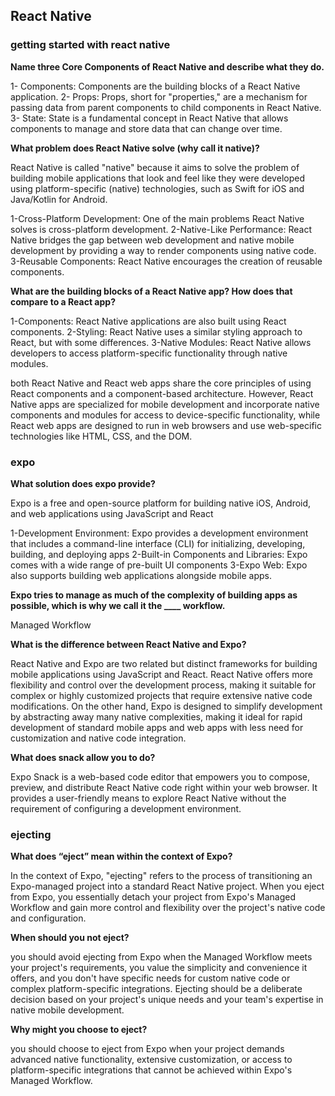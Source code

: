 ## React Native

### getting started with react native

**Name three Core Components of React Native and describe what they do.**

1- Components: Components are the building blocks of a React Native application.
2- Props: Props, short for "properties," are a mechanism for passing data from parent components to child components in React Native.
3- State: State is a fundamental concept in React Native that allows components to manage and store data that can change over time.

**What problem does React Native solve (why call it native)?**

React Native is called "native" because it aims to solve the problem of building mobile applications that look and feel like they were developed using platform-specific (native) technologies, such as Swift for iOS and Java/Kotlin for Android.

1-Cross-Platform Development: One of the main problems React Native solves is cross-platform development.
2-Native-Like Performance: React Native bridges the gap between web development and native mobile development by providing a way to render components using native code.
3-Reusable Components: React Native encourages the creation of reusable components.

**What are the building blocks of a React Native app? How does that compare to a React app?**

1-Components: React Native applications are also built using React components.
2-Styling: React Native uses a similar styling approach to React, but with some differences.
3-Native Modules: React Native allows developers to access platform-specific functionality through native modules.

both React Native and React web apps share the core principles of using React components and a component-based architecture. However, React Native apps are specialized for mobile development and incorporate native components and modules for access to device-specific functionality, while React web apps are designed to run in web browsers and use web-specific technologies like HTML, CSS, and the DOM.

### expo

**What solution does expo provide?**

Expo is a free and open-source platform for building native iOS, Android, and web applications using JavaScript and React

1-Development Environment: Expo provides a development environment that includes a command-line interface (CLI) for initializing, developing, building, and deploying apps
2-Built-in Components and Libraries: Expo comes with a wide range of pre-built UI components
3-Expo Web: Expo also supports building web applications alongside mobile apps.

**Expo tries to manage as much of the complexity of building apps as possible, which is why we call it the ____ workflow.**

Managed Workflow

**What is the difference between React Native and Expo?**

React Native and Expo are two related but distinct frameworks for building mobile applications using JavaScript and React.
React Native offers more flexibility and control over the development process, making it suitable for complex or highly customized projects that require extensive native code modifications. On the other hand, Expo is designed to simplify development by abstracting away many native complexities, making it ideal for rapid development of standard mobile apps and web apps with less need for customization and native code integration.

**What does snack allow you to do?**

Expo Snack is a web-based code editor that empowers you to compose, preview, and distribute React Native code right within your web browser. It provides a user-friendly means to explore React Native without the requirement of configuring a development environment.

### ejecting

**What does “eject” mean within the context of Expo?**

In the context of Expo, "ejecting" refers to the process of transitioning an Expo-managed project into a standard React Native project. When you eject from Expo, you essentially detach your project from Expo's Managed Workflow and gain more control and flexibility over the project's native code and configuration.

**When should you not eject?**

you should avoid ejecting from Expo when the Managed Workflow meets your project's requirements, you value the simplicity and convenience it offers, and you don't have specific needs for custom native code or complex platform-specific integrations. Ejecting should be a deliberate decision based on your project's unique needs and your team's expertise in native mobile development.

**Why might you choose to eject?**

you should choose to eject from Expo when your project demands advanced native functionality, extensive customization, or access to platform-specific integrations that cannot be achieved within Expo's Managed Workflow.